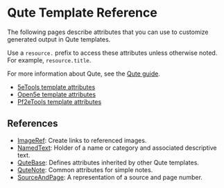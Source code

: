 # Qute Template Reference

The following pages describe attributes that you can use to customize generated output in Qute templates.

Use a `resource.` prefix to access these attributes unless otherwise noted. For example, `resource.title`.

For more information about Qute, see the [Qute guide](https://quarkus.io/guides/qute).

- [5eTools template attributes](dnd5e/README.md)
- [Open5e template attributes](open5e/README.md)
- [Pf2eTools template attributes](pf2e/README.md)

## References

- [ImageRef](ImageRef.md): Create links to referenced images.
- [NamedText](NamedText.md): Holder of a name or category and associated descriptive text.
- [QuteBase](QuteBase.md): Defines attributes inherited by other Qute templates.
- [QuteNote](QuteNote.md): Common attributes for simple notes.
- [SourceAndPage](SourceAndPage.md): A representation of a source and page number.
